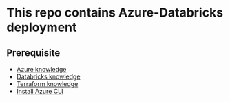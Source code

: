 # This repo contains Azure-Databricks deployment

## Prerequisite 
- [Azure knowledge](https://azure.microsoft.com/en-us/resources/cloud-computing-dictionary/what-is-azure/)
- [Databricks knowledge](https://www.databricks.com/)
- [Terraform knowledge](https://www.terraform.io/)
- [Install Azure CLI](https://learn.microsoft.com/en-us/cli/azure/install-azure-cli)